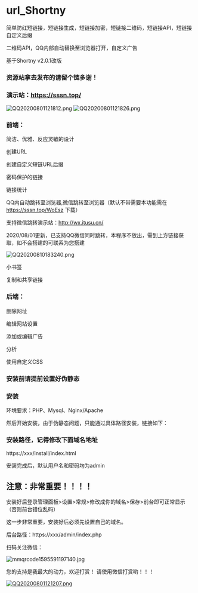 # url_Shortny
简单防红短链接，短链接生成，短链接加密，短链接二维码，短链接API，短链接自定义后缀

二维码API，QQ内部自动替换至浏览器打开，自定义广告

基于Shortny v2.0.1改版

### 资源站拿去发布的请留个链多谢！

### 演示站：https://sssn.top/

<img src="http://img.atusu.cn/images/2020/08/01/QQ20200801121812.png" alt="QQ20200801121812.png" border="0">

<img src="http://img.atusu.cn/images/2020/08/01/QQ20200801121826.png" alt="QQ20200801121826.png" border="0">



### 前端：
简洁、优雅、反应灵敏的设计

创建URL

创建自定义短链URL后缀

密码保护的链接

链接统计

QQ内自动跳转至浏览器,微信跳转至浏览器（默认不带需要本功能需在 https://sssn.top/WoEsz 下载）

支持微信跳转演示站：http://wx.itusu.cn/

2020/08/01更新，已支持QQ微信同时跳转，本程序不放出，需到上方链接获取，如不会搭建的可联系为您搭建

<img src="http://img.atusu.cn/images/2020/08/10/QQ20200810183240.png" alt="QQ20200810183240.png" border="0" />

小书签

复制和共享链接

### 后端：
删除网址

编辑网站设置

添加或编辑广告

分析

使用自定义CSS

### 安装前请提前设置好伪静态

### 安装
环境要求：PHP、Mysql、Nginx/Apache

然后开始安装，由于伪静态问题，只能通过具体路径安装，链接如下：

### 安装路径，记得修改下面域名地址

https://xxx/install/index.html

安装完成后，默认用户名和密码均为admin

## 注意：非常重要！！！！

安装好后登录管理面板>设置>常规>修改成你的域名>保存>前台即可正常显示（否则前台错位乱码）

这一步非常重要，安装好后必须先设置自己的域名。

后台路径：https://xxx/admin/index.php

扫码关注微信：

<img src="http://img.atusu.cn/images/2020/08/01/mmqrcode1595591197140.jpg" alt="mmqrcode1595591197140.jpg" border="0" />



您的支持是我最大的动力，欢迎打赏！ 请使用微信打赏哟！！！

<a href="http://img.atusu.cn/image/JKfu"><img src="http://img.atusu.cn/images/2020/08/01/QQ20200801121207.md.png" alt="QQ20200801121207.png" border="0" /></a>

